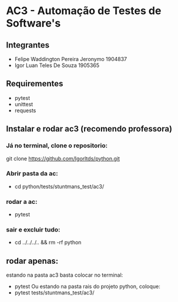 # AC3 - Automação de Testes de Software's
## Integrantes
  - Felipe Waddington Pereira Jeronymo 1904837
  - Igor Luan Teles De Souza 1905365

## Requirementes 
- pytest
- unittest
- requests

## Instalar e rodar ac3 (recomendo professora)
### Já no terminal, clone o repositorio:
  git clone https://github.com/Igorltds/python.git
### Abrir pasta da ac:
- cd python/tests/stuntmans_test/ac3/
### rodar a ac:
- pytest
### sair e excluir tudo:
- cd ../../../.. && rm -rf python

## rodar apenas:
estando na pasta ac3 basta colocar no terminal:
- pytest
Ou estando na pasta rais do projeto python, coloque:
- pytest tests/stuntmans_test/ac3/
